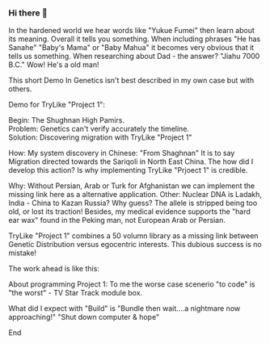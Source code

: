 ### Hi there 👋
In the hardened world we hear words like "Yukue Fumei" then learn about its meaning.  Overall it tells you something.  When including phrases "He has Sanahe" "Baby's Mama" or "Baby Mahua" it becomes very obvious that it tells us something.  When researching about Dad - the answer?  "Jiahu 7000 B.C."  Wow!  He's a old man!  

This short Demo In Genetics isn't best described in my own case but with others. 

Demo for TryLike "Project 1":  

Begin: The Shughnan High Pamirs.  
Problem: Genetics can't verify accurately the timeline.  
Solution: Discovering migration with TryLike "Project 1"

How: My system discovery in Chinese: "From Shaghnan" 
It is to say Migration directed towards the Sariqoli in North East China. 
The how did I develop this action?  Is why implementing TryLike "Prjoect 1" is credible. 

Why: Without Persian, Arab or Turk for Afghanistan we can implement the missing link here as a alternative application. 
Other: Nuclear DNA is Ladakh, India - China to Kazan Russia?  Why guess?  The allele is stripped being too old, 
or lost its traction!  Besides, my medical evidence supports the "hard ear wax" found in the Peking man, not European Arab or Persian.

TryLike "Project 1" combines a 50 volumn library as a missing link between Genetic Distribution versus egocentric interests.  This dubious success is no mistake! 

The work ahead is like this:

About programming Project 1:  To me the worse case scenerio "to code" is "the worst" - TV Star Track module box.

What did I expect with "Build" is "Bundle then wait....a nightmare now approaching!" "Shut down computer & hope"

End

<!--
**TryLike/TryLike** is a ✨ _special_ ✨ repository because its `README.md` (this file) appears on your GitHub profile.

Here are some ideas to get you started:

- 🔭 I’m currently working on ...
- 🌱 I’m currently learning ...
- 👯 I’m looking to collaborate on ...
- 🤔 I’m looking for help with ...
- 💬 Ask me about ...
- 📫 How to reach me: ...
- 😄 Pronouns: ...
- ⚡ Fun fact: ...
-->
